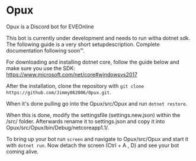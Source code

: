# Opux
Opux is a Discord bot for EVEOnline

This bot is currently under development and needs to run witha dotnet sdk. The following guide is a very short setupdescription. Complete documentation following soon™.

For downloading and installing dotnet core, follow the guide below and make sure you use the SDK:
https://www.microsoft.com/net/core#windowsvs2017

After the installation, clone the repository with `git clone https://github.com/Jimmy062006/Opux.git`.

When it's done pulling go into the Opux/src/Opux and run `dotnet restore`.

When this is done, modify the settingsfile (settings.new.json) within the /src/ folder. Afterwards rename it to settings.json and copy it into Opux/src/Opux/bin/Debug/netcoreapp1.1/. 

To bring up your bot run `screen` and navigate to Opux/src/Opux and start it with `dotnet run`. Now detach the screen (Ctrl + A , D) and see your bot coming alive.
